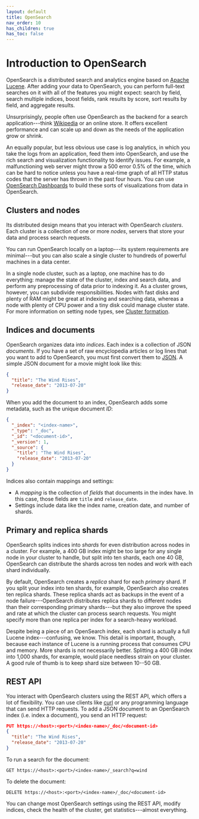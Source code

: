 ```yaml
---
layout: default
title: OpenSearch
nav_order: 10
has_children: true
has_toc: false
---
```


# Introduction to OpenSearch

OpenSearch is a distributed search and analytics engine based on [Apache Lucene](https://lucene.apache.org/). After adding your data to OpenSearch, you can perform full-text searches on it with all of the features you might expect: search by field, search multiple indices, boost fields, rank results by score, sort results by field, and aggregate results.

Unsurprisingly, people often use OpenSearch as the backend for a search application---think [Wikipedia](https://en.wikipedia.org/wiki/Wikipedia:FAQ/Technical#What_software_is_used_to_run_Wikipedia?) or an online store. It offers excellent performance and can scale up and down as the needs of the application grow or shrink.

An equally popular, but less obvious use case is log analytics, in which you take the logs from an application, feed them into OpenSearch, and use the rich search and visualization functionality to identify issues. For example, a malfunctioning web server might throw a 500 error 0.5% of the time, which can be hard to notice unless you have a real-time graph of all HTTP status codes that the server has thrown in the past four hours. You can use [OpenSearch Dashboards](../opensearch-dashboards/) to build these sorts of visualizations from data in OpenSearch.


## Clusters and nodes

Its distributed design means that you interact with OpenSearch *clusters*. Each cluster is a collection of one or more *nodes*, servers that store your data and process search requests.

You can run OpenSearch locally on a laptop---its system requirements are minimal---but you can also scale a single cluster to hundreds of powerful machines in a data center.

In a single node cluster, such as a laptop, one machine has to do everything: manage the state of the cluster, index and search data, and perform any preprocessing of data prior to indexing it. As a cluster grows, however, you can subdivide responsibilities. Nodes with fast disks and plenty of RAM might be great at indexing and searching data, whereas a node with plenty of CPU power and a tiny disk could manage cluster state. For more information on setting node types, see [Cluster formation](cluster/).


## Indices and documents

OpenSearch organizes data into *indices*. Each index is a collection of JSON *documents*. If you have a set of raw encyclopedia articles or log lines that you want to add to OpenSearch, you must first convert them to [JSON](https://www.json.org/). A simple JSON document for a movie might look like this:

```json
{
  "title": "The Wind Rises",
  "release_date": "2013-07-20"
}
```

When you add the document to an index, OpenSearch adds some metadata, such as the unique document *ID*:

```json
{
  "_index": "<index-name>",
  "_type": "_doc",
  "_id": "<document-id>",
  "_version": 1,
  "_source": {
    "title": "The Wind Rises",
    "release_date": "2013-07-20"
  }
}
```

Indices also contain mappings and settings:

- A *mapping* is the collection of *fields* that documents in the index have. In this case, those fields are `title` and `release_date`.
- Settings include data like the index name, creation date, and number of shards.

## Primary and replica shards

OpenSearch splits indices into *shards* for even distribution across nodes in a cluster. For example, a 400 GB index might be too large for any single node in your cluster to handle, but split into ten shards, each one 40 GB, OpenSearch can distribute the shards across ten nodes and work with each shard individually.

By default, OpenSearch creates a *replica* shard for each *primary* shard. If you split your index into ten shards, for example, OpenSearch also creates ten replica shards. These replica shards act as backups in the event of a node failure---OpenSearch distributes replica shards to different nodes than their corresponding primary shards---but they also improve the speed and rate at which the cluster can process search requests. You might specify more than one replica per index for a search-heavy workload.

Despite being a piece of an OpenSearch index, each shard is actually a full Lucene index---confusing, we know. This detail is important, though, because each instance of Lucene is a running process that consumes CPU and memory. More shards is not necessarily better. Splitting a 400 GB index into 1,000 shards, for example, would place needless strain on your cluster. A good rule of thumb is to keep shard size between 10--50 GB.


## REST API

You interact with OpenSearch clusters using the REST API, which offers a lot of flexibility. You can use clients like [curl](https://curl.haxx.se/) or any programming language that can send HTTP requests. To add a JSON document to an OpenSearch index (i.e. index a document), you send an HTTP request:

```json
PUT https://<host>:<port>/<index-name>/_doc/<document-id>
{
  "title": "The Wind Rises",
  "release_date": "2013-07-20"
}
```

To run a search for the document:

```
GET https://<host>:<port>/<index-name>/_search?q=wind
```

To delete the document:

```
DELETE https://<host>:<port>/<index-name>/_doc/<document-id>
```

You can change most OpenSearch settings using the REST API, modify indices, check the health of the cluster, get statistics---almost everything.
